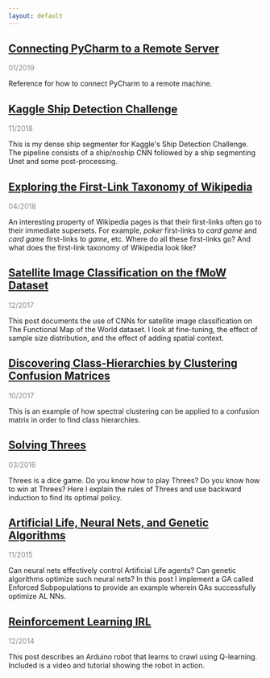 ```yaml
---
layout: default
---
```


## [Connecting PyCharm to a Remote Server](pycharm-remote.html)

<p style="opacity:0.5">01/2019</p>

Reference for how to connect PyCharm to a remote machine.

## [Kaggle Ship Detection Challenge](airbus.html)

<p style="opacity:0.5">11/2018</p>

This is my dense ship segmenter for Kaggle's Ship Detection Challenge.  The pipeline consists of a ship/noship CNN followed by a ship segmenting Unet and some post-processing.

## [Exploring the First-Link Taxonomy of Wikipedia](wikilinks.html)

<p style="opacity:0.5">04/2018</p>

An interesting property of Wikipedia pages is that their first-links often go to their immediate supersets.  For example, _poker_ first-links to _card game_ and _card game_ first-links to _game_, etc.  Where do all these first-links go?  And what does the first-link taxonomy of Wikipedia look like?

## [Satellite Image Classification on the fMoW Dataset](fmow.html)

<p style="opacity:0.5">12/2017</p>

This post documents the use of CNNs for satellite image classification on The Functional Map of the World dataset. I look at fine-tuning, the effect of sample size distribution, and the effect of adding spatial context.

## [Discovering Class-Hierarchies by Clustering Confusion Matrices](cm-clustering.html)

<p style="opacity:0.5">10/2017</p>

This is an example of how spectral clustering can be applied to a confusion matrix in order to find class hierarchies.

## [Solving Threes](bellman.md)

<p style="opacity:0.5">03/2016</p>

Threes is a dice game.  Do you know how to play Threes?  Do you know how to win at Threes?  Here I explain the rules of Threes and use backward induction to find its optimal policy.

## [Artificial Life, Neural Nets, and Genetic Algorithms](neuroev.html)

<p style="opacity:0.5">11/2015</p>

Can neural nets effectively control Artificial Life agents?  Can genetic algorithms optimize such neural nets?  In this post I implement a GA called Enforced Subpopulations to provide an example wherein GAs successfully optimize AL NNs.

## [Reinforcement Learning IRL](rl.html)

<p style="opacity:0.5">12/2014</p>

This post describes an Arduino robot that learns to crawl using Q-learning.  Included is a video and tutorial showing the robot in action.

## 
